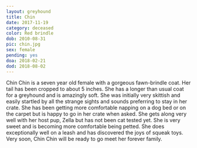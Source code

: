 ```yaml
---
layout: greyhound
title: Chin
date: 2017-11-19
category: deceased
color: Red brindle
dob: 2010-08-31
pic: chin.jpg
sex: female
pending: yes
doa: 2018-02-21
dod: 2018-08-02
---
```


Chin Chin is a seven year old female with a gorgeous fawn-brindle coat.
Her tail has been cropped to about 5 inches.
She has a longer than usual coat for a greyhound and is amazingly soft.
She was initially very skittish and easily startled by all the strange sights and sounds preferring to stay in her crate.
She has been getting more comfortable napping on a dog bed or on the carpet but is happy to go in her crate when asked.
She gets along very well with her host pup, Zella but has not been cat tested yet.
She is very sweet and is becoming more comfortable being petted.
She does exceptionally well on a leash and has discovered the joys of squeak toys.
Very soon, Chin Chin will be ready to go meet her forever family.

